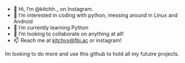 - 👋 Hi, I’m @kitchh._ on Instagram.
- 👀 I’m interested in coding with python, messing around in Linux and Android
- 🌱 I’m currently learning Python
- 💞️ I’m looking to collaborate on anything at all!
- 📫 Reach me at kitchvx@fbi.ac or instagram!

Im looking to do more and use this github to hold all my fututre projects.
<!---
Kitchvx/Kitchvx is a ✨ special ✨ repository because its `README.md` (this file) appears on your GitHub profile.
You can click the Preview link to take a look at your changes.
--->
